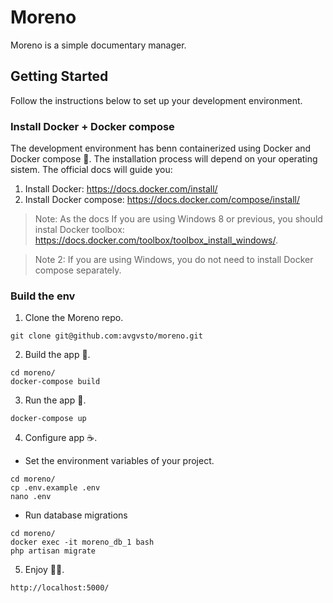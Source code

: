 # Moreno

Moreno is a simple documentary manager.

## Getting Started

Follow the instructions below to set up your development environment.

### Install Docker + Docker compose

The development environment has benn containerized using Docker and Docker compose 🐋.
The installation process will depend on your operating sistem. The official docs will guide you:

1. Install Docker: https://docs.docker.com/install/
2. Install Docker compose: https://docs.docker.com/compose/install/

> Note: As the docs If you are using Windows 8 or previous, you should instal Docker toolbox: https://docs.docker.com/toolbox/toolbox_install_windows/.

> Note 2: If you are using Windows, you do not need to install Docker compose separately.

### Build the env

1. Clone the Moreno repo.
```
git clone git@github.com:avgvsto/moreno.git
```

2. Build the app 🔨.
```
cd moreno/
docker-compose build
```

3. Run the app 🚀.
```
docker-compose up
```

4. Configure app ☕️.

- Set the environment variables of your project.
```
cd moreno/
cp .env.example .env
nano .env
```

- Run database migrations
```
cd moreno/
docker exec -it moreno_db_1 bash
php artisan migrate
```

5. Enjoy 🙌🏼.
```
http://localhost:5000/
```
